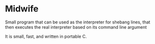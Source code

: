 Midwife
==============

Small program that can be used as the interpreter for shebang lines, that then executes the real interpreter based on its command line argument

It is small, fast, and written in portable C.
